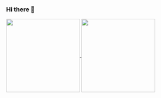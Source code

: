 ### Hi there 👋


<a href="https://github.com/anuraghazra/github-readme-stats">
  <img height=200 align="center" src="https://github-readme-stats-orpin-one-42.vercel.app/api?username=HMatheo" />
</a>
<a href="https://github.com/anuraghazra/convoychat">
  <img height=200 align="center" src="https://github-readme-stats-orpin-one-42.vercel.app/api/top-langs?username=HMatheo&layout=compact&langs_count=8&card_width=320" />
</a>
